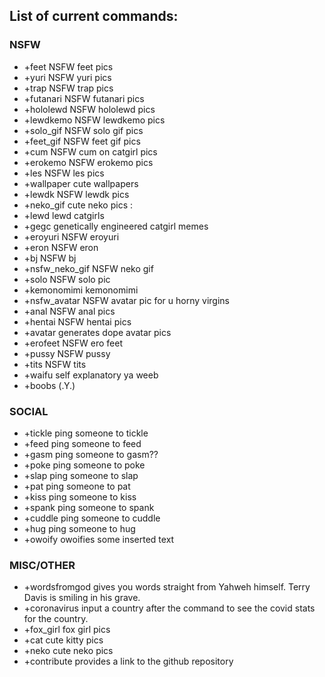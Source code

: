 ## List of current commands:
### NSFW
* +feet NSFW feet pics
* +yuri NSFW yuri pics
* +trap NSFW trap pics
* +futanari NSFW futanari pics
* +hololewd NSFW hololewd pics
* +lewdkemo NSFW lewdkemo pics
* +solo_gif NSFW solo gif pics
* +feet_gif NSFW feet gif pics
* +cum NSFW cum on catgirl pics
* +erokemo NSFW erokemo pics
* +les NSFW les pics
* +wallpaper cute wallpapers
* +lewdk NSFW lewdk pics
* +neko_gif cute neko pics :
* +lewd lewd catgirls
* +gegc genetically engineered catgirl memes
* +eroyuri NSFW eroyuri
* +eron NSFW eron
* +bj NSFW bj
* +nsfw_neko_gif NSFW neko gif
* +solo NSFW solo pic
* +kemonomimi kemonomimi 
* +nsfw_avatar NSFW avatar pic for u horny virgins
* +anal NSFW anal pics
* +hentai NSFW hentai pics
* +avatar generates dope avatar pics
* +erofeet NSFW ero feet
* +pussy NSFW pussy 
* +tits NSFW tits
* +waifu self explanatory ya weeb
* +boobs (.Y.)
### SOCIAL
* +tickle ping someone to tickle
* +feed ping someone to feed
* +gasm ping someone to gasm??
* +poke ping someone to poke
* +slap ping someone to slap
* +pat ping someone to pat
* +kiss ping someone to kiss
* +spank ping someone to spank
* +cuddle ping someone to cuddle
* +hug ping someone to hug
* +owoify owoifies some inserted text
### MISC/OTHER
* +wordsfromgod gives you words straight from Yahweh himself. Terry Davis is smiling in his grave.
* +coronavirus input a country after the command to see the covid stats for the country.
* +fox_girl fox girl pics
* +cat cute kitty pics
* +neko cute neko pics
* +contribute provides a link to the github repository
